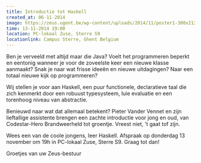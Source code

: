 ```yaml
---
title: Introductie tot Haskell
created_at: 06-11-2014
image: https://zeus.ugent.be/wp-content/uploads/2014/11/poster1-300x212.png
time: 13-11-2014 19:00
location: PC-lokaal Zuse, Sterre S9
locationlink: Campus Sterre, Ghent Belgium
---
```



Ben je verveeld met altijd maar die Java? Voelt het programmeren beperkt en eentonig wanneer je voor de zoveelste keer een nieuwe klasse aanmaakt? Snak je naar wat frisse ideeën en nieuwe uitdagingen? Naar een totaal nieuwe kijk op programmeren?

Wij stellen je voor aan Haskell, een puur functionele, declaratieve taal die zich kenmerkt door een robuust typesysteem, luie evaluatie en een torenhoog niveau van abstractie.

Benieuwd naar wat dat allemaal betekent? Pieter Vander Vennet en zijn lieftallige assistente brengen een zachte introductie voor jong en oud, van Codestar-Hero Brandweerheld tot groentje. Vreest niet, 't gaat tof zijn.

Wees een van de coole jongens, leer Haskell. Afspraak op donderdag 13 november om 19h in PC-lokaal Zuse, Sterre S9. Graag tot dan!

Groetjes van uw Zeus-bestuur
